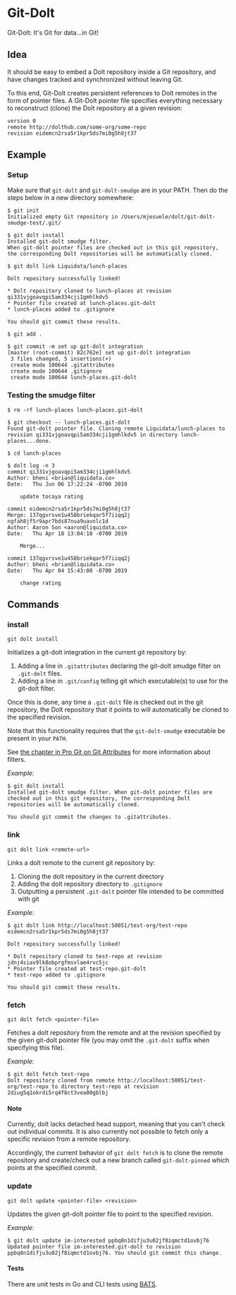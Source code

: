 # Git-Dolt

Git-Dolt: It's Git for data...in Git!

## Idea

It should be easy to embed a Dolt repository inside a Git repository, and have
changes tracked and synchronized without leaving Git.

To this end, Git-Dolt creates persistent references to Dolt remotes in the form
of pointer files. A Git-Dolt pointer file specifies everything necessary to
reconstruct (clone) the Dolt repository at a given revision:

```
version 0
remote http://dolthub.com/some-org/some-repo
revision eidemcn2rsa5r1kpr5ds7mi0g5h8jt37
```

## Example

### Setup

Make sure that `git-dolt` and `git-dolt-smudge` are in your PATH. Then do the steps below in a new directory somewhere:

```
$ git init
Initialized empty Git repository in /Users/mjesuele/dolt/git-dolt-smudge-test/.git/

$ git dolt install
Installed git-dolt smudge filter.
When git-dolt pointer files are checked out in this git repository, the corresponding Dolt repositories will be automatically cloned.

$ git dolt link Liquidata/lunch-places

Dolt repository successfully linked!

* Dolt repository cloned to lunch-places at revision qi331vjgoavqpi5am334cji1gmhlkdv5
* Pointer file created at lunch-places.git-dolt
* lunch-places added to .gitignore

You should git commit these results.

$ git add .

$ git commit -m set up git-dolt integration
[master (root-commit) 82c762e] set up git-dolt integration
 3 files changed, 5 insertions(+)
 create mode 100644 .gitattributes
 create mode 100644 .gitignore
 create mode 100644 lunch-places.git-dolt
```

### Testing the smudge filter

```
$ rm -rf lunch-places lunch-places.git-dolt

$ git checkout -- lunch-places.git-dolt
Found git-dolt pointer file. Cloning remote Liquidata/lunch-places to revision qi331vjgoavqpi5am334cji1gmhlkdv5 in directory lunch-places...done.

$ cd lunch-places

$ dolt log -n 3
commit qi331vjgoavqpi5am334cji1gmhlkdv5
Author: bheni <brian@liquidata.co>
Date:   Thu Jun 06 17:22:24 -0700 2019

	update tocaya rating

commit eidemcn2rsa5r1kpr5ds7mi0g5h8jt37
Merge: 137qgvrsve1u458briekqar5f7iiqq2j ngfah8jf5r9apr7bds87nua9uavnlc1d
Author: Aaron Son <aaron@liquidata.co>
Date:   Thu Apr 18 13:04:18 -0700 2019

	Merge...

commit 137qgvrsve1u458briekqar5f7iiqq2j
Author: bheni <brian@liquidata.co>
Date:   Thu Apr 04 15:43:00 -0700 2019

	change rating
```

## Commands

### install

```
git dolt install
```

Initializes a git-dolt integration in the current git repository by:

1. Adding a line in `.gitattributes` declaring the git-dolt smudge filter on `.git-dolt` files.
2. Adding a line in `.git/config` telling git which executable(s) to use for the git-dolt filter.

Once this is done, any time a `.git-dolt` file is checked out in the git repository, the Dolt
repository that it points to will automatically be cloned to the specified revision.

Note that this functionality requires that the `git-dolt-smudge` executable be present in your `PATH`.

See [the chapter in Pro Git on Git Attributes](https://git-scm.com/book/en/v2/Customizing-Git-Git-Attributes)
for more information about filters.

_Example:_

```
$ git dolt install
Installed git-dolt smudge filter. When git-dolt pointer files are checked out in this git repository, the corresponding Dolt repositories will be automatically cloned.

You should git commit the changes to .gitattributes.
```

### link

```
git dolt link <remote-url>
```

Links a dolt remote to the current git repository by:

1. Cloning the dolt repository in the current directory
2. Adding the dolt repository directory to `.gitignore`
3. Outputting a persistent `.git-dolt` pointer file intended to be committed with git

_Example:_

```
$ git dolt link http://localhost:50051/test-org/test-repo eidemcn2rsa5r1kpr5ds7mi0g5h8jt37

Dolt repository successfully linked!

* Dolt repository cloned to test-repo at revision jdnj4siav9lk8obprgfmsvlae4rvc5jc
* Pointer file created at test-repo.git-dolt
* test-repo added to .gitignore

You should git commit these results.
```

### fetch

```
git dolt fetch <pointer-file>
```

Fetches a dolt repository from the remote and at the revision specified by the given git-dolt pointer file (you may omit the `.git-dolt` suffix when specifying this file).

_Example:_

```
$ git dolt fetch test-repo
Dolt repository cloned from remote http://localhost:50051/test-org/test-repo to directory test-repo at revision 2diug5q1okrdi5rq4f8ct3vea00gblbj
```

#### Note

Currently, dolt lacks detached head support, meaning that you can't check out individual commits. It is also currently not possible to fetch only a specific revision from a remote repository.

Accordingly, the current behavior of `git dolt fetch` is to clone the remote repository and create/check out a new branch called `git-dolt-pinned` which points at the specified commit.

### update

```
git dolt update <pointer-file> <revision>
```

Updates the given git-dolt pointer file to point to the specified revision.

_Example:_

```
$ git dolt update im-interested ppbq8n1difju3u02jf8iqmctd1ovbj76
Updated pointer file im-interested.git-dolt to revision ppbq8n1difju3u02jf8iqmctd1ovbj76. You should git commit this change.
```

#### Tests

There are unit tests in Go and CLI tests using [BATS](https://github.com/sstephenson/bats).
